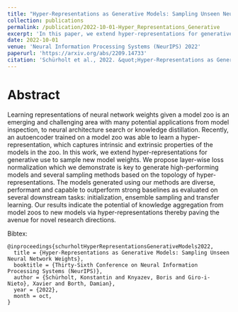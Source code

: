 ```yaml
---
title: "Hyper-Representations as Generative Models: Sampling Unseen Neural Network Weights"
collection: publications
permalink: /publication/2022-10-01-Hyper_Representations_Generative
excerpt: 'In this paper, we extend hyper-representations for generative use to sample neural network weights for initialization, ensembling and transfer learning.'
date: 2022-10-01
venue: 'Neural Information Processing Systems (NeurIPS) 2022'
paperurl: 'https://arxiv.org/abs/2209.14733'
citation: 'Schürholt et al., 2022. &quot;Hyper-Representations as Generative Models: Sampling Unseen Neural Network Weights.&quot; <i>NeurIPS</i> 2022.'
---
```


Abstract 
=====

Learning representations of neural network weights given a model zoo is an emerging and challenging area with many potential applications from model inspection, to neural architecture search or knowledge distillation. Recently, an autoencoder trained on a model zoo was able to learn a hyper-representation, which captures intrinsic and extrinsic properties of the models in the zoo. In this work, we extend hyper-representations for generative use to sample new model weights. We propose layer-wise loss normalization which we demonstrate is key to generate high-performing models and several sampling methods based on the topology of hyper-representations. The models generated using our methods are diverse, performant and capable to outperform strong baselines as evaluated on several downstream tasks: initialization, ensemble sampling and transfer learning. Our results indicate the potential of knowledge aggregation from model zoos to new models via hyper-representations thereby paving the avenue for novel research directions. 

Bibtex: 
```
@inproceedings{schurholtHyperRepresentationsGenerativeModels2022,
  title = {Hyper-Representations as Generative Models: Sampling Unseen Neural Network Weights},
  booktitle = {Thirty-Sixth Conference on Neural Information Processing Systems (NeurIPS)},
  author = {Schürholt, Konstantin and Knyazev, Boris and Giro-i-Nieto}, Xavier and Borth, Damian},
  year = {2022},
  month = oct,
}
```